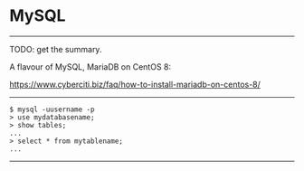 # MySQL

---

TODO: get the summary.

A flavour of MySQL, MariaDB on CentOS 8:

https://www.cyberciti.biz/faq/how-to-install-mariadb-on-centos-8/

---

    $ mysql -uusername -p
    > use mydatabasename;
    > show tables;
    ...
    > select * from mytablename;
    ...
    
---